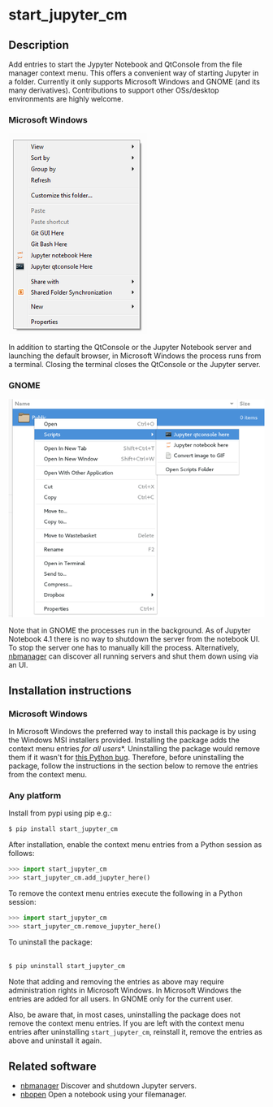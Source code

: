 # start_jupyter_cm

## Description

Add entries to start the Jypyter Notebook and QtConsole from the file manager
context menu. This offers a convenient way of starting Jupyter in a folder.
Currently it only supports Microsoft Windows and GNOME (and its many
derivatives). Contributions to support other OSs/desktop environments are highly
welcome.

### Microsoft Windows
![Jupyter context menu entries in windows](/images/jupyter_cm_windows.png)

In addition to starting the QtConsole or the Jupyter Notebook server and
launching the default browser, in Microsoft Windows the process runs from a
terminal. Closing the terminal closes the QtConsole or the Jupyter server.

### GNOME

![Jupyter context menu entries in windows](/images/jupyter_cm_gnome.png)

Note that in GNOME the processes run in the background. As of Jupyter Notebook
4.1 there is no way to shutdown the server from the notebook UI. To stop the
server one has to manually kill the process. Alternatively,
[nbmanager](https://github.com/takluyver/nbmanager) can discover all running
servers and shut them down using via an UI.

## Installation instructions

### Microsoft Windows

In Microsoft Windows the preferred way to install this package is by using the
Windows MSI installers provided. Installing the package adds the context menu
entries *for all users**. Uninstalling the package would remove them if
it wasn't for [this Python bug](http://bugs.python.org/issue13276). Therefore,
before uninstalling the package, follow the instructions in the section below
to remove the entries from the context menu.

### Any platform

Install from pypi using pip e.g.:

```bash
$ pip install start_jupyter_cm
```

After installation, enable the context menu entries from a Python session as
follows:

```python
>>> import start_jupyter_cm
>>> start_jupyter_cm.add_jupyter_here()
```

To remove the context menu entries execute the following in a Python session:

```python
>>> import start_jupyter_cm
>>> start_jupyter_cm.remove_jupyter_here()
```

To uninstall the package:


```bash

$ pip uninstall start_jupyter_cm

```

Note that adding and removing the entries as above may require administration
rights in Microsoft Windows. In Microsoft Windows the entries are added for
all users. In GNOME only for the current user.

Also, be aware that, in most cases, uninstalling the package does not remove
the context menu entries. If you are left with the context menu entries after
uninstalling `start_jupyter_cm`, reinstall it, remove the entries as above and
uninstall it again.


## Related software

* [nbmanager](https://github.com/takluyver/nbmanager) Discover and shutdown
  Jupyter servers.
* [nbopen](https://github.com/takluyver/nbopen) Open a notebook using your
  filemanager.
